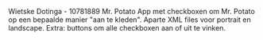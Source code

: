 Wietske Dotinga - 10781889
Mr. Potato App met checkboxen om Mr. Potato op een bepaalde manier "aan te kleden". Aparte XML files voor portrait en landscape. 
Extra: buttons om alle checkboxen aan of uit te vinken.

